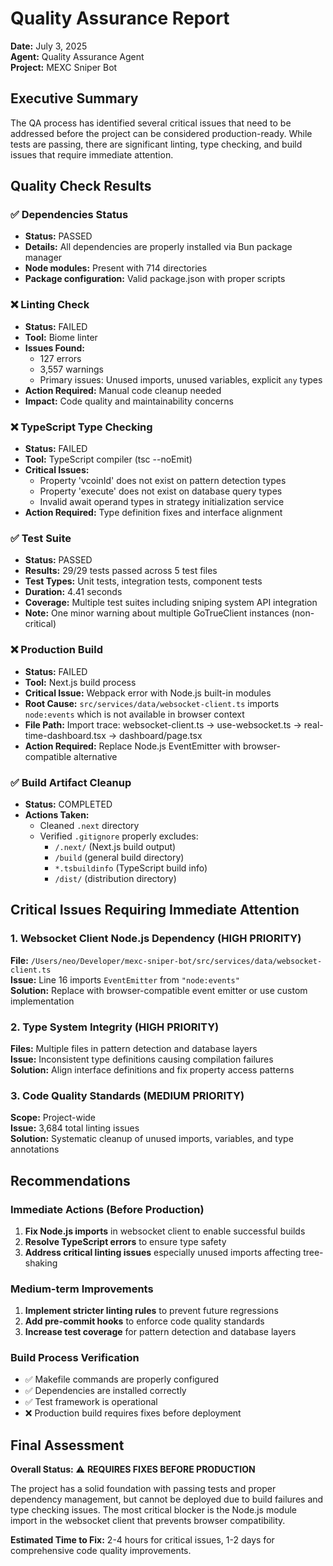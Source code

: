 # Quality Assurance Report

**Date:** July 3, 2025  
**Agent:** Quality Assurance Agent  
**Project:** MEXC Sniper Bot  

## Executive Summary

The QA process has identified several critical issues that need to be addressed before the project can be considered production-ready. While tests are passing, there are significant linting, type checking, and build issues that require immediate attention.

## Quality Check Results

### ✅ Dependencies Status
- **Status:** PASSED
- **Details:** All dependencies are properly installed via Bun package manager
- **Node modules:** Present with 714 directories
- **Package configuration:** Valid package.json with proper scripts

### ❌ Linting Check
- **Status:** FAILED
- **Tool:** Biome linter
- **Issues Found:** 
  - 127 errors
  - 3,557 warnings
  - Primary issues: Unused imports, unused variables, explicit `any` types
- **Action Required:** Manual code cleanup needed
- **Impact:** Code quality and maintainability concerns

### ❌ TypeScript Type Checking
- **Status:** FAILED
- **Tool:** TypeScript compiler (tsc --noEmit)
- **Critical Issues:**
  - Property 'vcoinId' does not exist on pattern detection types
  - Property 'execute' does not exist on database query types
  - Invalid await operand types in strategy initialization service
- **Action Required:** Type definition fixes and interface alignment

### ✅ Test Suite
- **Status:** PASSED
- **Results:** 29/29 tests passed across 5 test files
- **Test Types:** Unit tests, integration tests, component tests
- **Duration:** 4.41 seconds
- **Coverage:** Multiple test suites including sniping system API integration
- **Note:** One minor warning about multiple GoTrueClient instances (non-critical)

### ❌ Production Build
- **Status:** FAILED
- **Tool:** Next.js build process
- **Critical Issue:** Webpack error with Node.js built-in modules
- **Root Cause:** `src/services/data/websocket-client.ts` imports `node:events` which is not available in browser context
- **File Path:** Import trace: websocket-client.ts → use-websocket.ts → real-time-dashboard.tsx → dashboard/page.tsx
- **Action Required:** Replace Node.js EventEmitter with browser-compatible alternative

### ✅ Build Artifact Cleanup
- **Status:** COMPLETED
- **Actions Taken:** 
  - Cleaned `.next` directory
  - Verified `.gitignore` properly excludes:
    - `/.next/` (Next.js build output)
    - `/build` (general build directory)
    - `*.tsbuildinfo` (TypeScript build info)
    - `/dist/` (distribution directory)

## Critical Issues Requiring Immediate Attention

### 1. Websocket Client Node.js Dependency (HIGH PRIORITY)
**File:** `/Users/neo/Developer/mexc-sniper-bot/src/services/data/websocket-client.ts`  
**Issue:** Line 16 imports `EventEmitter` from `"node:events"`  
**Solution:** Replace with browser-compatible event emitter or use custom implementation  

### 2. Type System Integrity (HIGH PRIORITY)
**Files:** Multiple files in pattern detection and database layers  
**Issue:** Inconsistent type definitions causing compilation failures  
**Solution:** Align interface definitions and fix property access patterns  

### 3. Code Quality Standards (MEDIUM PRIORITY)
**Scope:** Project-wide  
**Issue:** 3,684 total linting issues  
**Solution:** Systematic cleanup of unused imports, variables, and type annotations  

## Recommendations

### Immediate Actions (Before Production)
1. **Fix Node.js imports** in websocket client to enable successful builds
2. **Resolve TypeScript errors** to ensure type safety
3. **Address critical linting issues** especially unused imports affecting tree-shaking

### Medium-term Improvements
1. **Implement stricter linting rules** to prevent future regressions
2. **Add pre-commit hooks** to enforce code quality standards
3. **Increase test coverage** for pattern detection and database layers

### Build Process Verification
- ✅ Makefile commands are properly configured
- ✅ Dependencies are installed correctly
- ✅ Test framework is operational
- ❌ Production build requires fixes before deployment

## Final Assessment

**Overall Status:** ⚠️ **REQUIRES FIXES BEFORE PRODUCTION**

The project has a solid foundation with passing tests and proper dependency management, but cannot be deployed due to build failures and type checking issues. The most critical blocker is the Node.js module import in the websocket client that prevents browser compatibility.

**Estimated Time to Fix:** 2-4 hours for critical issues, 1-2 days for comprehensive code quality improvements.